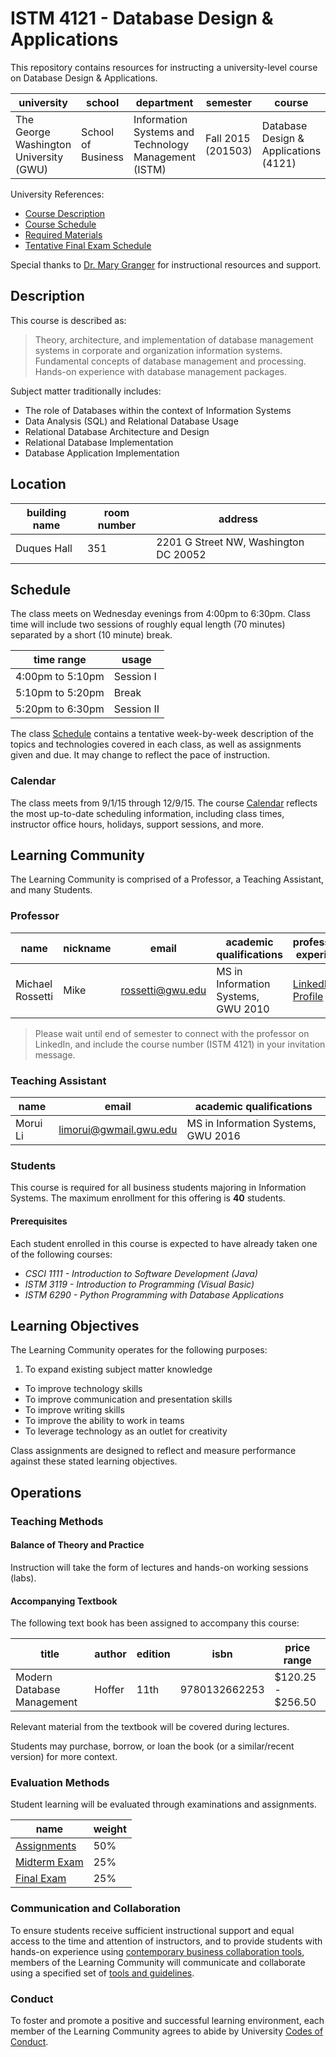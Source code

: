 # ISTM 4121 - Database Design & Applications

This repository contains resources for instructing a university-level course on Database Design & Applications.

university | school | department | semester | course | section | credits
--- | --- | --- | --- | --- | --- | ---
The George Washington University (GWU) | School of Business | Information Systems and Technology Management (ISTM) | Fall 2015 (201503)| Database Design & Applications (4121) | Wednesday Evenings (10) | 3

University References:

 + [Course Description](http://bulletin.gwu.edu/search/?P=ISTM+4121)
 + [Course Schedule](http://my.gwu.edu/mod/pws/courses.cfm?campId=1&termId=201503&subjId=ISTM)
 + [Required Materials](http://www.bkstr.com/webapp/wcs/stores/servlet/booklookServlet?bookstore_id-1=122&term_id-1=201503&div-1=&dept-1=ISTM&course-1=4121&section-1=10)
 + [Tentative Final Exam Schedule](https://registrar.gwu.edu/sites/registrar.gwu.edu/files/downloads/Fall2015TentativeExams.pdf)

Special thanks to [Dr. Mary Granger](mailto:granger@gwu.edu) for instructional resources and support.

## Description

This course is described as:

> Theory, architecture, and implementation of database management systems in corporate and organization information systems. Fundamental concepts of database management and processing. Hands-on experience with database management packages.

Subject matter traditionally includes:

 + The role of Databases within the context of Information Systems
 + Data Analysis (SQL) and Relational Database Usage
 + Relational Database Architecture and Design
 + Relational Database Implementation
 + Database Application Implementation

## Location

building name | room number | address
--- | --- | ---
Duques Hall |  351 | 2201 G Street NW, Washington DC 20052

## Schedule

The class meets on Wednesday evenings from 4:00pm to 6:30pm.
 Class time will include two sessions of roughly equal length (70 minutes)
 separated by a short (10 minute) break.

time range | usage
--- | ---
4:00pm to 5:10pm | Session I
5:10pm to 5:20pm | Break
5:20pm to 6:30pm | Session II

The class [Schedule](SCHEDULE.md) contains a tentative
 week-by-week description of the topics and technologies covered in each class,
 as well as assignments given and due.
 It may change to reflect the pace of instruction.

### Calendar

The class meets from 9/1/15 through 12/9/15.
 The course [Calendar](CALENDAR.md) reflects the most up-to-date scheduling information,
 including class times, instructor office hours, holidays, support sessions, and more.

## Learning Community

The Learning Community is comprised of a Professor, a Teaching Assistant, and many Students.

### Professor

name | nickname | email | academic qualifications | professional experience | email preferences
--- | --- | --- | --- | --- | ---
Michael Rossetti | Mike | [rossetti@gwu.edu](mailto:rossetti@gwu.edu) | MS in Information Systems, GWU 2010 | [LinkedIn Profile](https://www.linkedin.com/in/mikerossetti) | 48-72 hour response grace period

> Please wait until end of semester to connect with the professor on LinkedIn, and include the course number (ISTM 4121) in your invitation message.

### Teaching Assistant

name | email | academic qualifications
--- | --- | ---
Morui Li | [limorui@gwmail.gwu.edu](mailto:limorui@gwmail.gwu.edu) | MS in Information Systems, GWU 2016

### Students

This course is required for
 all business students majoring in Information Systems.
 The maximum enrollment for this offering is **40** students.

#### Prerequisites

Each student enrolled in this course
 is expected to have already taken one of the following courses:

 + *CSCI 1111 - Introduction to Software Development (Java)*
 + *ISTM 3119 - Introduction to Programming (Visual Basic)*
 + *ISTM 6290 - Python Programming with Database Applications*

## Learning Objectives

The Learning Community operates for the following purposes:

 1. To expand existing subject matter knowledge
 * To improve technology skills
 * To improve communication and presentation skills
 * To improve writing skills
 * To improve the ability to work in teams
 * To leverage technology as an outlet for creativity

Class assignments are designed to reflect and measure performance against
 these stated learning objectives.

## Operations

### Teaching Methods

#### Balance of Theory and Practice

Instruction will take the form of
 lectures and hands-on working sessions (labs).

#### Accompanying Textbook

The following text book has been assigned to accompany this course:

title | author | edition | isbn | price range
--- | --- | --- | --- | ---
Modern Database Management | Hoffer | 11th | 9780132662253 | $120.25 - $256.50

Relevant material from the textbook
 will be covered during lectures.

Students may
 purchase, borrow, or loan the book
 (or a similar/recent version)
 for more context.

### Evaluation Methods

Student learning will be evaluated through examinations and assignments.

name | weight
--- | ---
[Assignments](ASSIGNMENTS.md) | 50%
[Midterm Exam](exams/midterm.md) | 25%
[Final Exam](exams/final.md) | 25%

### Communication and Collaboration

To ensure students receive sufficient instructional support
 and equal access to the time and attention of instructors,
 and to provide students with hands-on experience using [contemporary business collaboration tools](http://www.theatlantic.com/technology/archive/2015/07/the-secret-startup-saved-healthcare-gov-the-worst-website-in-america/397784/),
 members of the Learning Community will communicate and collaborate using a specified set of [tools and guidelines](COMMUNICATIONS.md).

### Conduct

To foster and promote a positive and successful learning environment,
 each member of the Learning Community agrees to
 abide by University [Codes of Conduct](CONDUCT.md).
